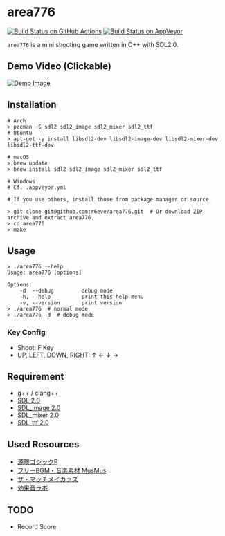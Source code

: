 area776
=======
[![Build Status on GitHub Actions][]][GitHub Actions Results]
[![Build Status on AppVeyor][]][AppVeyor Results]

`area776` is a mini shooting game written in C++ with SDL2.0.

## Demo Video (Clickable)

[![Demo Image][]][Demo Video]

## Installation

```console
# Arch
> pacman -S sdl2 sdl2_image sdl2_mixer sdl2_ttf
# Ubuntu
> apt-get -y install libsdl2-dev libsdl2-image-dev libsdl2-mixer-dev libsdl2-ttf-dev

# macOS
> brew update
> brew install sdl2 sdl2_image sdl2_mixer sdl2_ttf

# Windows
# Cf. .appveyor.yml

# If you use others, install those from package manager or source.

> git clone git@github.com:r6eve/area776.git  # Or download ZIP archive and extract area776.
> cd area776
> make
```

## Usage

```console
> ./area776 --help
Usage: area776 [options]

Options:
    -d  --debug         debug mode
    -h, --help          print this help menu
    -v, --version       print version
> ./area776  # normal mode
> ./area776 -d  # debug mode
```

### Key Config

* Shoot: F Key
* UP, LEFT, DOWN, RIGHT: ↑ ← ↓ →

## Requirement

* g++ / clang++
* [SDL 2.0][]
* [SDL_image 2.0][]
* [SDL_mixer 2.0][]
* [SDL_ttf 2.0][]

## Used Resources

* [源暎ゴシックP][]
* [フリーBGM・音楽素材 MusMus][]
* [ザ・マッチメイカァズ][]
* [効果音ラボ][]

## TODO

* Record Score

[Build Status on GitHub Actions]: https://github.com/r6eve/area776/workflows/main/badge.svg
[GitHub Actions Results]: https://github.com/r6eve/area776/actions
[Build Status on AppVeyor]: https://ci.appveyor.com/api/projects/status/saw2lu2yrqn0omgs?svg=true
[AppVeyor Results]: https://ci.appveyor.com/project/r6eve/area776
[Demo Image]: http://img.youtube.com/vi/dYCtreFwPDk/0.jpg
[Demo Video]: https://youtu.be/dYCtreFwPDk
[SDL 2.0]: http://www.libsdl.org/
[SDL_image 2.0]: https://www.libsdl.org/projects/SDL_image/
[SDL_mixer 2.0]: https://www.libsdl.org/projects/SDL_mixer/
[SDL_ttf 2.0]: https://www.libsdl.org/projects/SDL_ttf/
[源暎ゴシックP]: https://okoneya.jp/font/genei-antique.html
[フリーBGM・音楽素材 MusMus]: http://musmus.main.jp/
[ザ・マッチメイカァズ]: http://osabisi.sakura.ne.jp/m2/tm4/se_001.html
[効果音ラボ]: https://soundeffect-lab.info/
